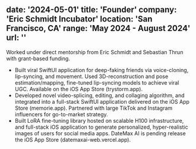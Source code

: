 date: '2024-05-01'
title: 'Founder'
company: 'Eric Schmidt Incubator'
location: 'San Francisco, CA'
range: 'May 2024 - August 2024'
url: ''
---

Worked under direct mentorship from Eric Schmidt and Sebastian Thrun with grant-based funding.
- Built viral SwiftUI application for deep-faking friends via voice-cloning, lip-syncing, and movement. Used 3D-reconstruction and pose estimation/mapping, fine-tuned lip-syncing models to achieve viral UGC. Available on the iOS App Store (trystorm.app).
- Developed novel video-splicing, editing, and collaging algorithm, and integrated into a full-stack SwiftUI application delivered on the iOS App Store (memorie.app). Partnered with large TikTok and Instagram influencers for go-to-market strategy.
- Built LoRA fine-tuning library hosted on scalable H100 infrastructure, and full-stack iOS application to generate personalized, hyper-realistic images of users for social media apps. DateMax AI is pending release the iOS App Store (datemaxai-web.vercel.app).